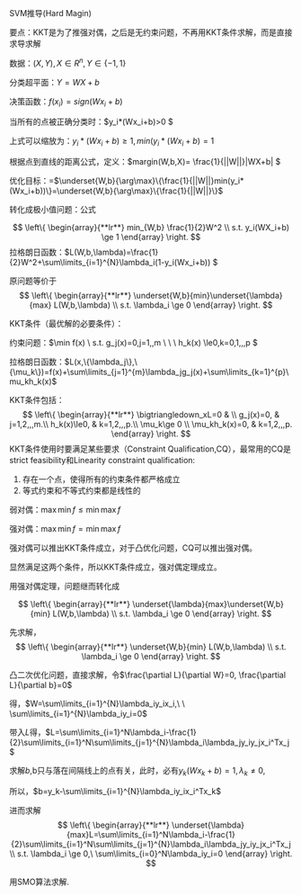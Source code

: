 SVM推导(Hard Magin)

要点：KKT是为了推强对偶，之后是无约束问题，不再用KKT条件求解，而是直接求导求解

数据：$(X,Y),X \in R^n,Y \in \{-1,1\}$

分类超平面：$Y=WX+b$

决策函数：$f(x_i)=sign(Wx_i+b)$

当所有的点被正确分类时：$y_i*(Wx_i+b)>0 $  

上式可以缩放为：$y_i*(Wx_i+b)\ge1,min(y_i*(Wx_i+b)=1$

根据点到直线的距离公式，定义：$margin(W,b,X)= \frac{1}{||W||}|WX+b| $ 

优化目标：=$\underset{W,b}{\arg\max}\{\frac{1}{||W||}min(y_i*(Wx_i+b))\}=\underset{W,b}{\arg\max}\{\frac{1}{||W||}\}$

转化成极小值问题：公式
						
$$
\left\{               \begin{array}{**lr**}               min_{W,b} \frac{1}{2}W^2  \\               s.t.  y_i(WX_i+b) \ge 1             \end{array}  \right.
$$
拉格朗日函数：$L(W,b,\lambda)=\frac{1}{2}W^2+\sum\limits_{i=1}^{N}\lambda_i(1-y_i(Wx_i+b)) $

原问题等价于
$$
\left\{               \begin{array}{**lr**}               \underset{W,b}{min}\underset{\lambda}{max} L(W,b,\lambda)  \\               s.t.  \lambda_i \ge 0             \end{array}  \right.
$$



KKT条件（最优解的必要条件）：

约束问题：$\min f(x) \\ s.t. g_j(x)=0,j=1,,m \ \ \ h_k(x) \le0,k=0,1,,,p $

拉格朗日函数：$L(x,\{\lambda_j\},\{\mu_k\})=f(x)+\sum\limits_{j=1}^{m}\lambda_jg_j(x)+\sum\limits_{k=1}^{p}\mu_kh_k(x)$

KKT条件包括：
$$
\left\{  
             \begin{array}{**lr**}  
             \bigtriangledown_xL=0 &  \\  
             g_j(x)=0, & j=1,2,,,m.\\  
             h_k(x)\le0, & k=1,2,,,p.\\    
             \mu_k\ge 0 \\
             \mu_kh_k(x)=0, & k=1,2,,,p.
             \end{array}  
\right.
$$
KKT条件使用时要满足某些要求（Constraint Qualification,CQ），最常用的CQ是strict feasibility和Linearity constraint qualification:

1. 存在一个点，使得所有的约束条件都严格成立
2. 等式约束和不等式约束都是线性的



弱对偶：$\max\min f\le\min \max f$

强对偶：$\max\min f=\min \max f$


强对偶可以推出KKT条件成立，对于凸优化问题，CQ可以推出强对偶。

显然满足这两个条件，所以KKT条件成立，强对偶定理成立。

用强对偶定理，问题继而转化成

$$
\left\{               \begin{array}{**lr**}               \underset{\lambda}{max}\underset{W,b}{min} L(W,b,\lambda)  \\               s.t.  \lambda_i \ge 0             \end{array}  \right.
$$



先求解，
$$
\left\{               \begin{array}{**lr**}               \underset{W,b}{min} L(W,b,\lambda)  \\               s.t.  \lambda_i \ge 0             \end{array}  \right.
$$



凸二次优化问题，直接求解，令$\frac{\partial L}{\partial W}=0, \frac{\partial L}{\partial b}=0$

得，$W=\sum\limits_{i=1}^{N}\lambda_iy_ix_i,\ \ \sum\limits_{i=1}^{N}\lambda_iy_i=0$

带入$L$得，$L=\sum\limits_{i=1}^N\lambda_i-\frac{1}{2}\sum\limits_{i=1}^N\sum\limits_{j=1}^{N}\lambda_i\lambda_jy_iy_jx_i^Tx_j$

求解$b$,b只与落在间隔线上的点有关，此时，必有$y_k(Wx_k+b)=1, \lambda_k \ne 0$,

所以，$b=y_k-\sum\limits_{i=1}^{N}\lambda_iy_ix_i^Tx_k$

进而求解
$$
\left\{               \begin{array}{**lr**}               \underset{\lambda}{max}L=\sum\limits_{i=1}^N\lambda_i-\frac{1}{2}\sum\limits_{i=1}^N\sum\limits_{j=1}^{N}\lambda_i\lambda_jy_iy_jx_i^Tx_j  \\               s.t.  \lambda_i \ge 0,\ \sum\limits_{i=0}^N\lambda_iy_i=0             \end{array}  \right.
$$

用SMO算法求解.